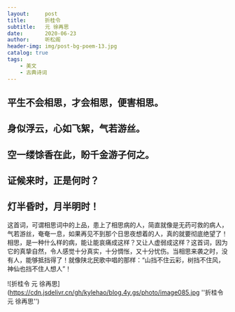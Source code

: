 ```yaml
---
layout:     post
title:      折桂令
subtitle:   元 徐再思
date:       2020-06-23
author:     听松阁
header-img: img/post-bg-poem-13.jpg
catalog: true
tags:
    - 美文
    - 古典诗词
---
```


## 平生不会相思，才会相思，便害相思。
## 身似浮云，心如飞絮，气若游丝。
## 空一缕馀香在此，盼千金游子何之。
## 证候来时，正是何时？
## 灯半昏时，月半明时！

这首词，可谓相思词中的上品，患上了相思病的人，简直就像是无药可救的病人，气若游丝，奄奄一息，如果再见不到那个日思夜想着的人，真的就要彻底绝望了！相思，是一种什么样的病，能让能哀痛成这样？又让人虚弱成这样？这首词，因为它的真挚自然，令人感觉十分真实，十分惆怅，又十分忧伤。当相思来袭之时，没有人，能够抵挡得了！就像陕北民歌中唱的那样：“山挡不住云彩，树挡不住风，神仙也挡不住人想人”！

![折桂令 元 徐再思](https://cdn.jsdelivr.cn/gh/kylehao/blog.4y.gs/photo/image085.jpg ''折桂令 元 徐再思'')
